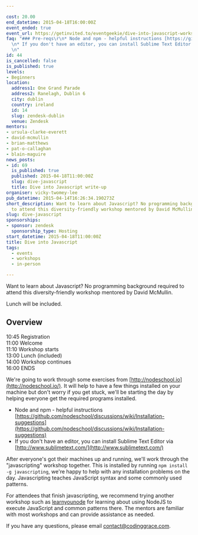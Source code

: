 ```yaml
---

cost: 20.00
end_datetime: 2015-04-18T16:00:00Z
event_ended: true
event_url: https://getinvited.to/eventgeekie/dive-into-javascript-workshop/
faq: "### Pre-reqs\r\n* Node and npm - helpful instructions [https://github.com/nodeschool/discussions/wiki/Installation-suggestions](https://github.com/nodeschool/discussions/wiki/Installation-suggestions)\r\
  \n* If you don't have an editor, you can install Sublime Text Editor via [http://www.sublimetext.com/](http://www.sublimetext.com/)\r\
  \n"
id: 44
is_cancelled: false
is_published: true
levels:
- Beginners
location:
  address1: One Grand Parade
  address2: Ranelagh, Dublin 6
  city: dublin
  country: ireland
  id: 14
  slug: zendesk-dublin
  venue: Zendesk
mentors:
- ursula-clarke-everett
- david-mcmullin
- brian-matthews
- pat-o-callaghan
- blain-maguire
news_posts:
- id: 69
  is_published: true
  published: 2015-04-18T11:00:00Z
  slug: dive-javascript
  title: Dive into Javascript write-up
organiser: vicky-twomey-lee
pub_datetime: 2015-04-14T16:26:34.190273Z
short_description: Want to learn about Javascript? No programming background required
  to attend this diversity-friendly workshop mentored by David McMullin.
slug: dive-javascript
sponsorships:
- sponsor: zendesk
  sponsorship_type: Hosting
start_datetime: 2015-04-18T11:00:00Z
title: Dive into Javascript
tags:
  - events
  - workshops
  - in-person

---
```


Want to learn about Javascript? No programming background required to attend this diversity-friendly workshop mentored by David McMullin. 

Lunch will be included.

## Overview
10:45 Registration<br>
11:00 Welcome <br>
11:10 Workshop starts <br>
13:00 Lunch (included)  <br>
14:00 Workshop continues <br>
16:00 ENDS

We're going to work through some exercises from [http://nodeschool.io](http://nodeschool.io/). It will help to have a few things installed on your machine but don't worry if you get stuck, we'll be starting the day by helping everyone get the required programs installed.

* Node and npm - helpful instructions [https://github.com/nodeschool/discussions/wiki/Installation-suggestions](https://github.com/nodeschool/discussions/wiki/Installation-suggestions)
* If you don't have an editor, you can install Sublime Text Editor via [http://www.sublimetext.com/](http://www.sublimetext.com/)

After everyone's got their machines up and running, we'll work through the "javascripting" workshop together. This is installed by running `npm install -g javascripting`, we're happy to help with any installation problems on the day. Javascripting teaches JavaScript syntax and some commonly used patterns.

For attendees that finish javascripting, we recommend trying another workshop such as [learnyounode](https://github.com/rvagg/learnyounode) for learning about using NodeJS to execute JavaScript and common patterns there. The mentors are familiar with most workshops and can provide assistance as needed.

If you have any questions, please email <a href="mailto:contact@codinggrace.com">contact@codinggrace.com</a>.